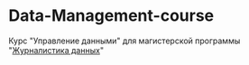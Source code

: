 # Data-Management-course

Курс "Управление данными" для магистерской программы "[Журналистика данных](https://www.hse.ru/ma/datajourn/)"
